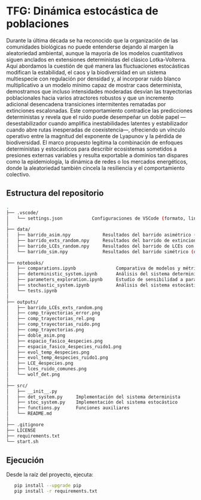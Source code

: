 # TFG: **Dinámica estocástica de poblaciones**

Durante la última década se ha reconocido que la organización de las comunidades biológicas no puede entenderse dejando al margen la aleatoriedad ambiental, aunque la mayoría de los modelos cuantitativos siguen anclados en extensiones deterministas del clásico Lotka-Volterra. Aquí abordamos la cuestión de qué manera las fluctuaciones estocásticas modifican la estabilidad, el caos y la biodiversidad en un sistema multiespecie con regulación por densidad y, al incorporar ruido blanco multiplicativo a un modelo mínimo capaz de mostrar caos determinista, demostramos que incluso intensidades moderadas desvían las trayectorias poblacionales hacia varios atractores robustos y que un incremento adicional desencadena transiciones intermitentes rematadas por extinciones escalonadas. Este comportamiento contradice las predicciones deterministas y revela que el ruido puede desempeñar un doble papel —desestabilizador cuando amplifica inestabilidades latentes y estabilizador cuando abre rutas inesperadas de coexistencia—, ofreciendo un vínculo operativo entre la magnitud del exponente de Lyapunov y la pérdida de biodiversidad. El marco propuesto legitima la combinación de enfoques deterministas y estocásticos para describir ecosistemas sometidos a presiones externas variables y resulta exportable a dominios tan dispares como la epidemiología, la dinámica de redes o los mercados energéticos, donde la aleatoriedad también cincela la resiliencia y el comportamiento colectivo.

## Estructura del repositorio

```bash
.
├── .vscode/
│   └── settings.json           Configuraciones de VSCode (formato, linting, etc.).
│
├── data/
│   ├── barrido_asim.npy            Resultados del barrido asimétrico (deprecated)
│   ├── barrido_exts_random.npy     Resultados del barrido de extinciones con x0 aleatorios
│   ├── barrido_LCEs_random.npy     Resultados del barrido de LCEs con x0 aleatorios
│   └── barrido_sim.npy             Resultados del barrido simétrico (deprecated)
│
├── notebooks/
│   ├── comparations.ipynb               Comparativa de modelos y métricas de error.
│   ├── deterministic_system.ipynb       Análisis del sistema determinista.
│   ├── parameters_exploration.ipynb     Estudio de sensibilidad a parámetros.
│   ├── stochastic_system.ipynb          Análisis del sistema estocástico.
│   └── tests.ipynb                  
│
├── outputs/
│   ├── barrido_LCEs_exts_random.png  
│   ├── comp_trayectorias_error.png   
│   ├── comp_trayectorias_rel.png     
│   ├── comp_trayectorias_ruido.png   
│   ├── comp_trayectorias.png         
│   ├── doble_asim.png                
│   ├── espacio_fasico_4especies.png  
│   ├── espacio_fasico_4especies_ruido1.png  
│   ├── evol_temp_4especies.png       
│   ├── evol_temp_4especies_ruido1.png 
│   ├── LCE_4especies.png            
│   ├── lces_ruido_comunes.png       
│   └── wolf_det.png                  
│
├── src/
│   ├── __init__.py       
│   ├── det_system.py     Implementación del sistema determinista
│   ├── stoc_system.py    Implementación del sistema estocástico
│   ├── functions.py      Funciones auxiliares 
│   └── README.md         
│
├── .gitignore            
├── LICENSE               
├── requirements.txt      
└── start.sh              

```


## Ejecución
Desde la raíz del proyecto, ejecuta:
```bash
   pip install --upgrade pip
   pip install -r requirements.txt
```

